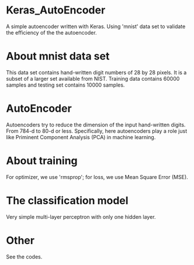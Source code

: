 # Keras_AutoEncoder
A simple autoencoder written with Keras. Using 'mnist' data set to validate the efficiency of the the autoencoder.
# About mnist data set
This data set contains hand-written digit numbers of 28 by 28 pixels. It is a subset of a larger set available from NIST.
Training data contains 60000 samples and testing set contains 10000 samples.
# AutoEncoder
Autoencoders try to reduce the dimension of the input hand-written digits. From 784-d to 80-d or less.
Specifically, here autoencoders play a role just like Priminent Component Analysis (PCA) in machine learning.
# About training
For optimizer, we use 'rmsprop'; for loss, we use Mean Square Error (MSE).
# The classification model
Very simple multi-layer perceptron with only one hidden layer.
# Other
See the codes.

